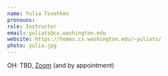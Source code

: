 ```yaml
---
name: Yulia Tsvetkov
pronouns: 
role: Instructor
email: yuliats@cs.washington.edu
website: https://homes.cs.washington.edu/~yuliats/
photo: yulia.jpg
---
```


OH: TBD, [Zoom](https://washington.zoom.us/j/TBD) (and by appointment)
